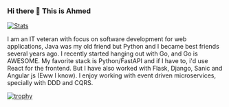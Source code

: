 ### Hi there 👋 This is Ahmed

[![Stats](https://github-readme-stats.vercel.app/api?username=ahmednafies&show_icons=true&theme=radical)](https://github-readme-stats.vercel.app/api?username=sciencepal&show_icons=true&theme=radical)

I am an IT veteran with focus on software development for web applications,
Java was my old friend but Python and I became best friends several years ago.
I recently started hanging out with Go, and Go is AWESOME.
My favorite stack is Python/FastAPI and if I have to, i'd use React for the frontend.
But I have also worked with Flask, Django, Sanic and Angular js (Eww I know).
I enjoy working with event driven microservices, specially with DDD and CQRS.

[![trophy](https://github-profile-trophy.vercel.app/?username=ahmednafies)](https://github.com/ryo-ma/github-profile-trophy)
